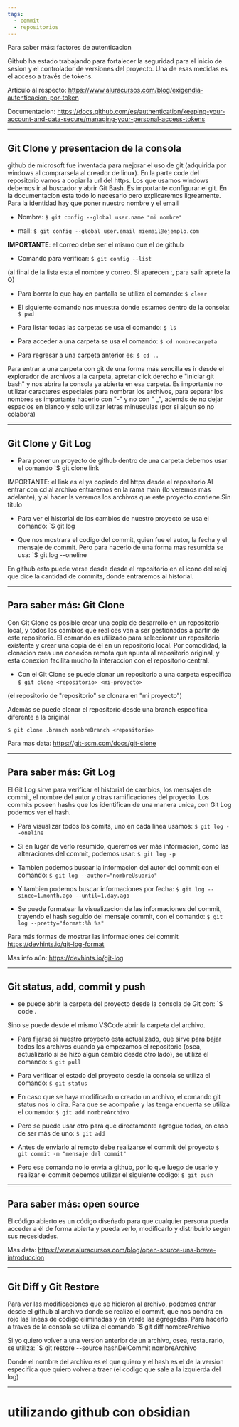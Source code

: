 ```yaml
---
tags:
  - commit
  - repositorios
---
```



 Para saber más: factores de autenticacion

Github ha estado trabajando para fortalecer la seguridad para el inicio de sesion y el controlador de versiones del proyecto.
 Una de esas medidas es el acceso a través de tokens.

 Articulo al respecto:
https://www.aluracursos.com/blog/exigendia-autenticacion-por-token

 Documentacion:
https://docs.github.com/es/authentication/keeping-your-account-and-data-secure/managing-your-personal-access-tokens

---


## Git Clone y presentacion de la consola

github de microsoft fue inventada para mejorar el uso de git (adquirida por windows al comprarsela al creador de linux).
En la parte code del repositorio vamos a copiar la url del https.
 Los que usamos windows debemos ir al buscador y abrir Git Bash.
 Es importante configurar el git. En la documentacion esta todo lo necesario pero explicaremos ligreamente.
 Para la identidad hay que poner nuestro nombre y el email

- Nombre: 
	`$ git config --global user.name "mi nombre"`

- mail:
	 `$ git config --global user.email miemail@ejemplo.com`

 **IMPORTANTE**: el correo debe ser el mismo que el de github

 - Comando para verificar:
	`$ git config --list`

(al final de la lista esta el nombre y correo.
Si aparecen :, para salir aprete la Q)

 - Para borrar lo que hay en pantalla se utiliza el comando:
	`$ clear`

 - El siguiente comando nos muestra donde estamos dentro de la consola:
	`$ pwd`

 - Para listar todas las carpetas se usa el comando:
	`$ ls`

 - Para acceder a una carpeta se usa el comando:
	`$ cd nombrecarpeta`

 - Para regresar a una carpeta anterior es:
	`$ cd ..`

 Para entrar a una carpeta con git de una forma más sencilla es ir desde el explorador de archivos a la carpeta, apretar click derecho e "iniciar git bash" y nos abrira la consola ya abierta en esa carpeta.
 Es importante no utilizar caracteres especiales para nombrar los archivos, para separar los nombres es importante hacerlo con "-" y no con " _", además de no dejar espacios en blanco y solo utilizar letras minusculas (por si algun so no colabora)

---- 


## Git Clone y Git Log
 

- Para poner un proyecto de github dentro de una carpeta debemos usar el comando
	`$ git clone link

IMPORTANTE: el link es el ya copiado del https desde el repositorio
 Al entrar con cd al archivo entraremos en la rama main (lo veremos más adelante), y al hacer ls veremos los archivos que este proyecto contiene.Sin título

 - Para ver el historial de los cambios de nuestro proyecto se usa el comando:
	`$ git log

 - Que nos mostrara el codigo del commit, quien fue el autor, la fecha y el mensaje de commit.
	 Pero para hacerlo de una forma mas resumida se usa:
	`$ git log --oneline

 En github esto puede verse desde desde el repositorio en el icono del reloj que dice la cantidad de commits, donde entraremos al historial.

----

## Para saber más: Git Clone
 
Con Git Clone es posible crear una copia de desarrollo en un repositorio local, y todos los cambios que realices van a ser gestionados a partir de este repositorio. El comando es utilizado para seleccionar un repositorio existente y crear una copia de él en un repositorio local.
 Por comodidad, la clonacion crea una conexion remota que apunta al repositorio original, y esta conexion facilita mucho la interaccion con el repositorio central.

 - Con el Git Clone se puede clonar un repositorio a una carpeta especifica
	`$ git clone <repositorio> <mi-proyecto>`
	
(el repositorio de "repositorio" se clonara en "mi proyecto")

 Además se puede clonar el repositorio desde una branch especifica diferente a la original
 
	$ git clone .branch nombreBranch <repositorio>

 Para mas data:
https://git-scm.com/docs/git-clone

-----

## Para saber más: Git Log

El Git Log sirve para verificar el historial de cambios, los mensajes de commit, el nombre del autor y otras ramificaciones del proyecto.
 Los commits poseen hashs que los identifican de una manera unica, con Git Log podemos ver el hash.
 - Para visualizar todos los comits, uno en cada linea usamos:
	`$ git log --oneline`

 - Si en lugar de verlo resumido, queremos ver más informacion, como las alteraciones del commit, podemos usar:
	`$ git log -p`

 - Tambien podemos buscar la informacion del autor del commit con el comando:
	`$ git log --author="nombreUsuario"`

 - Y tambien podemos buscar informaciones por fecha:
	`$ git log --since=1.month.ago --until=1.day.ago`

 - Se puede formatear la visualizacion de las informaciones del commit, trayendo el hash seguido del mensaje commit, con el comando:
	`$ git log --pretty="format:%h %s"`

 Para más formas de mostrar las informaciones del commit
https://devhints.io/git-log-format

 Mas info aún:
https://devhints.io/git-log

---


## Git status, add, commit y push

- se puede abrir la carpeta del proyecto desde la consola de Git con:
	`$ code .
 
 Sino se puede desde el mismo VSCode abrir la carpeta del archivo.
 - Para fijarse si nuestro proyecto esta actualizado, que sirve para bajar todos los archivos cuando ya empezamos el repositorio (osea, actualizarlo si se hizo algun cambio desde otro lado), se utiliza el comando:
	`$ git pull`

 - Para verificar el estado del proyecto desde la consola se utiliza el comando:
	`$ git status`

 - En caso que se haya modificado o creado un archivo, el comando git status nos lo dira. Para que se acompañe y las tenga encuenta se utiliza el comando:
	`$ git add nombreArchivo`

 - Pero se puede usar otro para que directamente agregue todos, en caso de ser más de uno:
	`$ git add `

 - Antes de enviarlo al remoto debe realizarse el commit del proyecto
	`$ git commit -m "mensaje del commit"`

 - Pero ese comando no lo envia a github, por lo que luego de usarlo y realizar el commit debemos utilizar el siguiente codigo:
	`$ git push`

---


## Para saber más: open source

El código abierto es un código diseñado para que cualquier persona pueda acceder a él de forma abierta y pueda verlo, modificarlo y distribuirlo según sus necesidades.

 Mas data:
https://www.aluracursos.com/blog/open-source-una-breve-introduccion

---


## Git Diff y Git Restore

Para ver las modificaciones que se hicieron al archivo, podemos entrar desde el github al archivo donde se realizo el commit, que nos pondra en rojo las lineas de codigo eliminadas y en verde las agregadas.
 Para hacerlo a traves de la consola se utiliza el comando
	`$ git diff nombreArchivo

 Si yo quiero volver a una version anterior de un archivo, osea, restaurarlo, se utiliza:
	`$ git restore --source hashDelCommit nombreArchivo

 Donde el nombre del archivo es el que quiero y el hash es el de la version especifica que quiero volver a traer (el codigo que sale a la izquierda del log)

---
# utilizando github con obsidian


